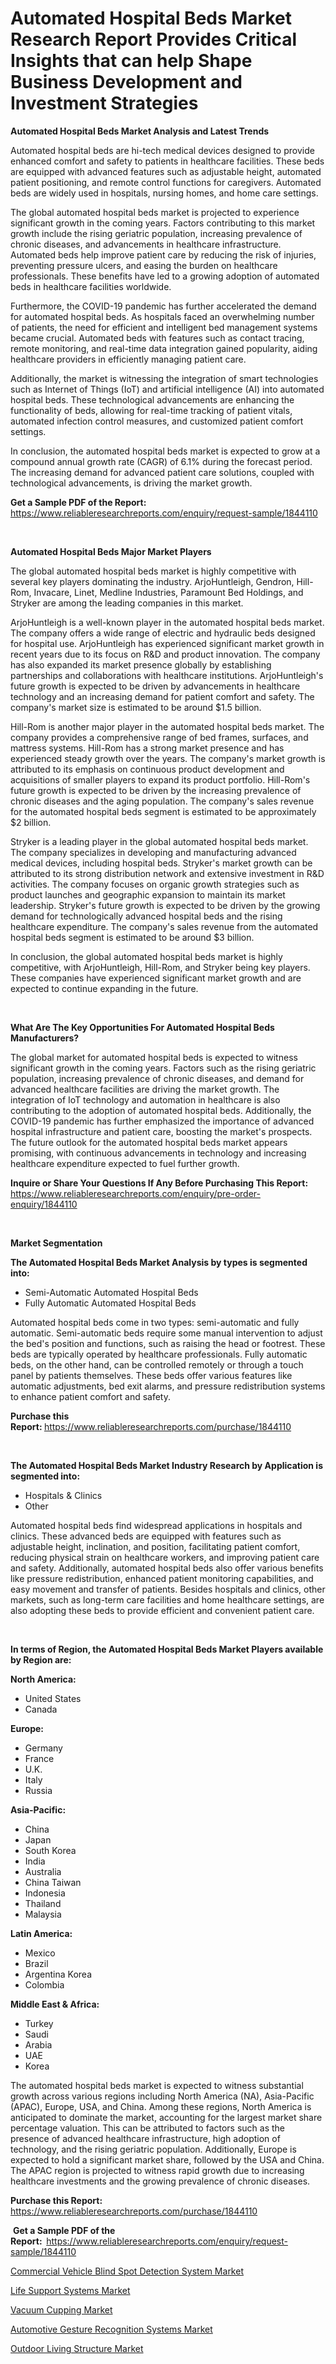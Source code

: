 <p><h1>Automated Hospital Beds Market Research Report Provides Critical Insights that can help Shape Business Development and Investment Strategies</h1></p><p><strong>Automated Hospital Beds Market Analysis and Latest Trends</strong></p>
<p><p>Automated hospital beds are hi-tech medical devices designed to provide enhanced comfort and safety to patients in healthcare facilities. These beds are equipped with advanced features such as adjustable height, automated patient positioning, and remote control functions for caregivers. Automated beds are widely used in hospitals, nursing homes, and home care settings.</p><p>The global automated hospital beds market is projected to experience significant growth in the coming years. Factors contributing to this market growth include the rising geriatric population, increasing prevalence of chronic diseases, and advancements in healthcare infrastructure. Automated beds help improve patient care by reducing the risk of injuries, preventing pressure ulcers, and easing the burden on healthcare professionals. These benefits have led to a growing adoption of automated beds in healthcare facilities worldwide.</p><p>Furthermore, the COVID-19 pandemic has further accelerated the demand for automated hospital beds. As hospitals faced an overwhelming number of patients, the need for efficient and intelligent bed management systems became crucial. Automated beds with features such as contact tracing, remote monitoring, and real-time data integration gained popularity, aiding healthcare providers in efficiently managing patient care.</p><p>Additionally, the market is witnessing the integration of smart technologies such as Internet of Things (IoT) and artificial intelligence (AI) into automated hospital beds. These technological advancements are enhancing the functionality of beds, allowing for real-time tracking of patient vitals, automated infection control measures, and customized patient comfort settings.</p><p>In conclusion, the automated hospital beds market is expected to grow at a compound annual growth rate (CAGR) of 6.1% during the forecast period. The increasing demand for advanced patient care solutions, coupled with technological advancements, is driving the market growth.</p></p>
<p><strong>Get a Sample PDF of the Report:&nbsp;</strong> <a href="https://www.reliableresearchreports.com/enquiry/request-sample/1844110">https://www.reliableresearchreports.com/enquiry/request-sample/1844110</a></p>
<p>&nbsp;</p>
<p><strong>Automated Hospital Beds Major Market Players</strong></p>
<p><p>The global automated hospital beds market is highly competitive with several key players dominating the industry. ArjoHuntleigh, Gendron, Hill-Rom, Invacare, Linet, Medline Industries, Paramount Bed Holdings, and Stryker are among the leading companies in this market.</p><p>ArjoHuntleigh is a well-known player in the automated hospital beds market. The company offers a wide range of electric and hydraulic beds designed for hospital use. ArjoHuntleigh has experienced significant market growth in recent years due to its focus on R&D and product innovation. The company has also expanded its market presence globally by establishing partnerships and collaborations with healthcare institutions. ArjoHuntleigh's future growth is expected to be driven by advancements in healthcare technology and an increasing demand for patient comfort and safety. The company's market size is estimated to be around $1.5 billion.</p><p>Hill-Rom is another major player in the automated hospital beds market. The company provides a comprehensive range of bed frames, surfaces, and mattress systems. Hill-Rom has a strong market presence and has experienced steady growth over the years. The company's market growth is attributed to its emphasis on continuous product development and acquisitions of smaller players to expand its product portfolio. Hill-Rom's future growth is expected to be driven by the increasing prevalence of chronic diseases and the aging population. The company's sales revenue for the automated hospital beds segment is estimated to be approximately $2 billion.</p><p>Stryker is a leading player in the global automated hospital beds market. The company specializes in developing and manufacturing advanced medical devices, including hospital beds. Stryker's market growth can be attributed to its strong distribution network and extensive investment in R&D activities. The company focuses on organic growth strategies such as product launches and geographic expansion to maintain its market leadership. Stryker's future growth is expected to be driven by the growing demand for technologically advanced hospital beds and the rising healthcare expenditure. The company's sales revenue from the automated hospital beds segment is estimated to be around $3 billion.</p><p>In conclusion, the global automated hospital beds market is highly competitive, with ArjoHuntleigh, Hill-Rom, and Stryker being key players. These companies have experienced significant market growth and are expected to continue expanding in the future.</p></p>
<p>&nbsp;</p>
<p><strong>What Are The Key Opportunities For Automated Hospital Beds Manufacturers?</strong></p>
<p><p>The global market for automated hospital beds is expected to witness significant growth in the coming years. Factors such as the rising geriatric population, increasing prevalence of chronic diseases, and demand for advanced healthcare facilities are driving the market growth. The integration of IoT technology and automation in healthcare is also contributing to the adoption of automated hospital beds. Additionally, the COVID-19 pandemic has further emphasized the importance of advanced hospital infrastructure and patient care, boosting the market's prospects. The future outlook for the automated hospital beds market appears promising, with continuous advancements in technology and increasing healthcare expenditure expected to fuel further growth.</p></p>
<p><strong>Inquire or Share Your Questions If Any Before Purchasing This Report:</strong> <a href="https://www.reliableresearchreports.com/enquiry/pre-order-enquiry/1844110">https://www.reliableresearchreports.com/enquiry/pre-order-enquiry/1844110</a></p>
<p>&nbsp;</p>
<p><strong>Market Segmentation</strong></p>
<p><strong>The Automated Hospital Beds Market Analysis by types is segmented into:</strong></p>
<p><ul><li>Semi-Automatic Automated Hospital Beds</li><li>Fully Automatic Automated Hospital Beds</li></ul></p>
<p><p>Automated hospital beds come in two types: semi-automatic and fully automatic. Semi-automatic beds require some manual intervention to adjust the bed's position and functions, such as raising the head or footrest. These beds are typically operated by healthcare professionals. Fully automatic beds, on the other hand, can be controlled remotely or through a touch panel by patients themselves. These beds offer various features like automatic adjustments, bed exit alarms, and pressure redistribution systems to enhance patient comfort and safety.</p></p>
<p><strong>Purchase this Report:&nbsp;</strong><a href="https://www.reliableresearchreports.com/purchase/1844110">https://www.reliableresearchreports.com/purchase/1844110</a></p>
<p>&nbsp;</p>
<p><strong>The Automated Hospital Beds Market Industry Research by Application is segmented into:</strong></p>
<p><ul><li>Hospitals & Clinics</li><li>Other</li></ul></p>
<p><p>Automated hospital beds find widespread applications in hospitals and clinics. These advanced beds are equipped with features such as adjustable height, inclination, and position, facilitating patient comfort, reducing physical strain on healthcare workers, and improving patient care and safety. Additionally, automated hospital beds also offer various benefits like pressure redistribution, enhanced patient monitoring capabilities, and easy movement and transfer of patients. Besides hospitals and clinics, other markets, such as long-term care facilities and home healthcare settings, are also adopting these beds to provide efficient and convenient patient care.</p></p>
<p>&nbsp;</p>
<p><strong>In terms of Region, the Automated Hospital Beds Market Players available by Region are:</strong></p>
<p>
    <p> <strong> North America: </strong>
        <ul>
            <li>United States</li>
            <li>Canada</li>
        </ul>
        </p> 
    <p> <strong> Europe: </strong>
        <ul>
            <li>Germany</li>
            <li>France</li>
            <li>U.K.</li>
            <li>Italy</li>
            <li>Russia</li>
        </ul>
        </p> 
    <p> <strong> Asia-Pacific: </strong>
        <ul>
            <li>China</li>
            <li>Japan</li>
            <li>South Korea</li>
            <li>India</li>
            <li>Australia</li>
            <li>China Taiwan</li>
            <li>Indonesia</li>
            <li>Thailand</li>
            <li>Malaysia</li>
        </ul>
        </p> 
    <p> <strong> Latin America: </strong>
        <ul>
            <li>Mexico</li>
            <li>Brazil</li>
            <li>Argentina Korea</li>
            <li>Colombia</li>
        </ul>
        </p> 
    <p> <strong> Middle East & Africa: </strong>
        <ul>
            <li>Turkey</li>
            <li>Saudi</li>
            <li>Arabia</li>
            <li>UAE</li>
            <li>Korea</li>
        </ul>
    </p>
    </p>
<p><p>The automated hospital beds market is expected to witness substantial growth across various regions including North America (NA), Asia-Pacific (APAC), Europe, USA, and China. Among these regions, North America is anticipated to dominate the market, accounting for the largest market share percentage valuation. This can be attributed to factors such as the presence of advanced healthcare infrastructure, high adoption of technology, and the rising geriatric population. Additionally, Europe is expected to hold a significant market share, followed by the USA and China. The APAC region is projected to witness rapid growth due to increasing healthcare investments and the growing prevalence of chronic diseases.</p></p>
<p><strong>Purchase this Report: </strong><a href="https://www.reliableresearchreports.com/purchase/1844110">https://www.reliableresearchreports.com/purchase/1844110</a></p>
<p>&nbsp;<strong>Get a Sample PDF of the Report:&nbsp;&nbsp;</strong><a href="https://www.reliableresearchreports.com/enquiry/request-sample/1844110">https://www.reliableresearchreports.com/enquiry/request-sample/1844110</a></p>
<p><strong></strong></p>
<p><p><a href="https://medium.com/@shubham99912151/commercial-vehicle-blind-spot-detection-system-market-insight-market-trends-growth-forecasted-901b8feb5a31">Commercial Vehicle Blind Spot Detection System Market</a></p><p><a href="https://github.com/markusgodoy/Market-Research-Report-List-1/blob/main/life-support-systems-market.md">Life Support Systems Market</a></p><p><a href="https://github.com/julyju69/Market-Research-Report-List-1/blob/main/vacuum-cupping-market.md">Vacuum Cupping Market</a></p><p><a href="https://medium.com/@shubham99912151/automotive-gesture-recognition-systems-market-insights-into-market-cagr-market-trends-and-growth-fd8a68bde1b5">Automotive Gesture Recognition Systems Market</a></p><p><a href="https://medium.com/@shubham99912151/outdoor-living-structure-market-research-report-its-history-and-forecast-2023-to-2030-df055527be83">Outdoor Living Structure Market</a></p></p>
